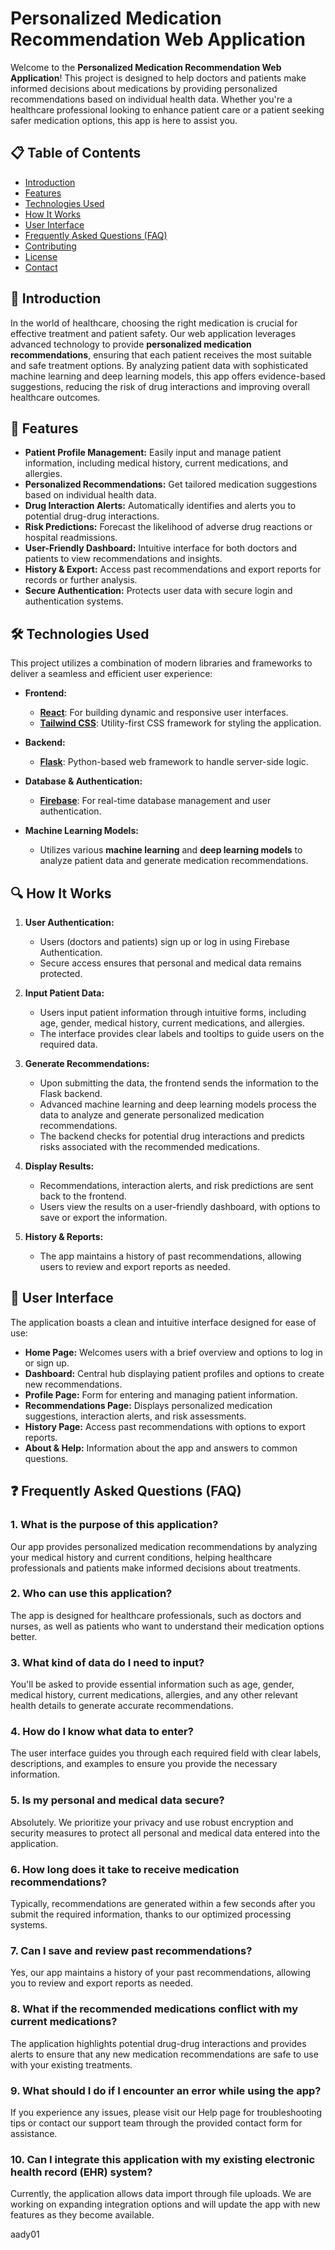 # Personalized Medication Recommendation Web Application

Welcome to the **Personalized Medication Recommendation Web Application**! This project is designed to help doctors and patients make informed decisions about medications by providing personalized recommendations based on individual health data. Whether you're a healthcare professional looking to enhance patient care or a patient seeking safer medication options, this app is here to assist you.

## 📋 Table of Contents

- [Introduction](#introduction)
- [Features](#features)
- [Technologies Used](#technologies-used)
- [How It Works](#how-it-works)
- [User Interface](#user-interface)
- [Frequently Asked Questions (FAQ)](#frequently-asked-questions-faq)
- [Contributing](#contributing)
- [License](#license)
- [Contact](#contact)

## 🌟 Introduction

In the world of healthcare, choosing the right medication is crucial for effective treatment and patient safety. Our web application leverages advanced technology to provide **personalized medication recommendations**, ensuring that each patient receives the most suitable and safe treatment options. By analyzing patient data with sophisticated machine learning and deep learning models, this app offers evidence-based suggestions, reducing the risk of drug interactions and improving overall healthcare outcomes.

## 🚀 Features

- **Patient Profile Management:** Easily input and manage patient information, including medical history, current medications, and allergies.
- **Personalized Recommendations:** Get tailored medication suggestions based on individual health data.
- **Drug Interaction Alerts:** Automatically identifies and alerts you to potential drug-drug interactions.
- **Risk Predictions:** Forecast the likelihood of adverse drug reactions or hospital readmissions.
- **User-Friendly Dashboard:** Intuitive interface for both doctors and patients to view recommendations and insights.
- **History & Export:** Access past recommendations and export reports for records or further analysis.
- **Secure Authentication:** Protects user data with secure login and authentication systems.

## 🛠 Technologies Used

This project utilizes a combination of modern libraries and frameworks to deliver a seamless and efficient user experience:

- **Frontend:**
  - [**React**](https://reactjs.org/): For building dynamic and responsive user interfaces.
  - [**Tailwind CSS**](https://tailwindcss.com/): Utility-first CSS framework for styling the application.
- **Backend:**
  - [**Flask**](https://flask.palletsprojects.com/): Python-based web framework to handle server-side logic.
- **Database & Authentication:**

  - [**Firebase**](https://firebase.google.com/): For real-time database management and user authentication.

- **Machine Learning Models:**
  - Utilizes various **machine learning** and **deep learning models** to analyze patient data and generate medication recommendations.

## 🔍 How It Works

1. **User Authentication:**

   - Users (doctors and patients) sign up or log in using Firebase Authentication.
   - Secure access ensures that personal and medical data remains protected.

2. **Input Patient Data:**

   - Users input patient information through intuitive forms, including age, gender, medical history, current medications, and allergies.
   - The interface provides clear labels and tooltips to guide users on the required data.

3. **Generate Recommendations:**

   - Upon submitting the data, the frontend sends the information to the Flask backend.
   - Advanced machine learning and deep learning models process the data to analyze and generate personalized medication recommendations.
   - The backend checks for potential drug interactions and predicts risks associated with the recommended medications.

4. **Display Results:**

   - Recommendations, interaction alerts, and risk predictions are sent back to the frontend.
   - Users view the results on a user-friendly dashboard, with options to save or export the information.

5. **History & Reports:**
   - The app maintains a history of past recommendations, allowing users to review and export reports as needed.

## 🎨 User Interface

The application boasts a clean and intuitive interface designed for ease of use:

- **Home Page:** Welcomes users with a brief overview and options to log in or sign up.
- **Dashboard:** Central hub displaying patient profiles and options to create new recommendations.
- **Profile Page:** Form for entering and managing patient information.
- **Recommendations Page:** Displays personalized medication suggestions, interaction alerts, and risk assessments.
- **History Page:** Access past recommendations with options to export reports.
- **About & Help:** Information about the app and answers to common questions.

## ❓ Frequently Asked Questions (FAQ)

### **1. What is the purpose of this application?**

Our app provides personalized medication recommendations by analyzing your medical history and current conditions, helping healthcare professionals and patients make informed decisions about treatments.

### **2. Who can use this application?**

The app is designed for healthcare professionals, such as doctors and nurses, as well as patients who want to understand their medication options better.

### **3. What kind of data do I need to input?**

You'll be asked to provide essential information such as age, gender, medical history, current medications, allergies, and any other relevant health details to generate accurate recommendations.

### **4. How do I know what data to enter?**

The user interface guides you through each required field with clear labels, descriptions, and examples to ensure you provide the necessary information.

### **5. Is my personal and medical data secure?**

Absolutely. We prioritize your privacy and use robust encryption and security measures to protect all personal and medical data entered into the application.

### **6. How long does it take to receive medication recommendations?**

Typically, recommendations are generated within a few seconds after you submit the required information, thanks to our optimized processing systems.

### **7. Can I save and review past recommendations?**

Yes, our app maintains a history of your past recommendations, allowing you to review and export reports as needed.

### **8. What if the recommended medications conflict with my current medications?**

The application highlights potential drug-drug interactions and provides alerts to ensure that any new medication recommendations are safe to use with your existing treatments.

### **9. What should I do if I encounter an error while using the app?**

If you experience any issues, please visit our Help page for troubleshooting tips or contact our support team through the provided contact form for assistance.

### **10. Can I integrate this application with my existing electronic health record (EHR) system?**

Currently, the application allows data import through file uploads. We are working on expanding integration options and will update the app with new features as they become available.

<!-- aady pull req test -->

aady01
